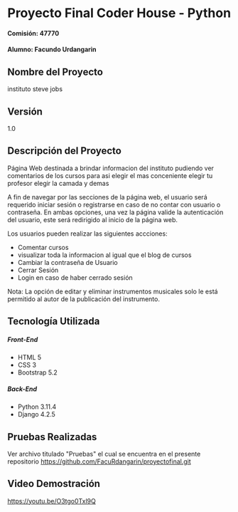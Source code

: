 
# Proyecto Final Coder House - Python
#### Comisión: 47770
#### Alumno: Facundo Urdangarin

## Nombre del Proyecto
instituto steve jobs

## Versión
1.0

## Descripción del Proyecto
Página Web destinada a brindar informacion del instituto pudiendo ver comentarios de los cursos para asi elegir el mas conceniente elegir tu profesor elegir la camada y demas

A fin de navegar por las secciones de la página web, el usuario será requerido iniciar sesión o registrarse en caso de no contar con usuario o contraseña. En ambas opciones, una vez la página valide la autenticación del usuario, este será redirigido al inicio de la página web.

Los usuarios pueden realizar las siguientes accciones:
- Comentar cursos
- visualizar toda la informacion al igual que el blog de cursos
- Cambiar la contraseña de Usuario
- Cerrar Sesión
- Login en caso de haber cerrado sesión

Nota: La opción de editar y eliminar instrumentos musicales solo le está permitido al autor de la publicación del instrumento.

## Tecnología Utilizada

##### Front-End
- HTML 5
- CSS 3
- Bootstrap 5.2

##### Back-End
- Python 3.11.4
- Django 4.2.5

## Pruebas Realizadas

Ver archivo titulado "Pruebas" el cual se encuentra en el presente repositorio https://github.com/FacuRdangarin/proyectofinal.git

## Video Demostración

https://youtu.be/O3tgo0Txl9Q 